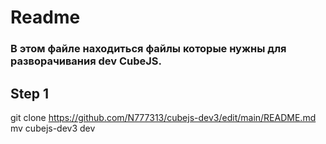 # Readme
### В этом файле находиться файлы которые нужны для разворачивания dev CubeJS.
## Step 1
git clone https://github.com/N777313/cubejs-dev3/edit/main/README.md  
mv cubejs-dev3 dev

